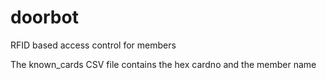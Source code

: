 # doorbot
RFID based access control for members

The known_cards CSV file contains the hex cardno and the member name

